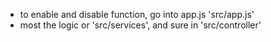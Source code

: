 - to enable and disable function, go into app.js 'src/app.js'
- most the logic or 'src/services', and sure in 'src/controller'